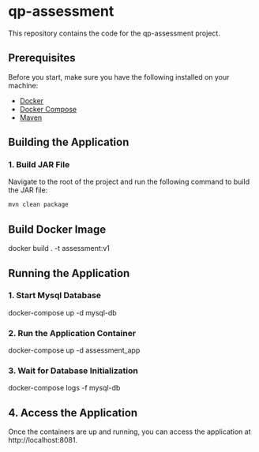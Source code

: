 # qp-assessment

This repository contains the code for the qp-assessment project.

## Prerequisites

Before you start, make sure you have the following installed on your machine:

- [Docker](https://www.docker.com/get-started)
- [Docker Compose](https://docs.docker.com/compose/install/)
- [Maven](https://maven.apache.org/download.cgi)

## Building the Application

### 1. Build JAR File

Navigate to the root of the project and run the following command to build the JAR file:

```bash
mvn clean package
```

## Build Docker Image
docker build . -t assessment:v1

## Running the Application

### 1. Start Mysql Database
docker-compose up -d mysql-db

### 2. Run the Application Container
docker-compose up -d assessment_app

### 3. Wait for Database Initialization
docker-compose logs -f mysql-db

## 4. Access the Application
Once the containers are up and running, you can access the application at http://localhost:8081.
